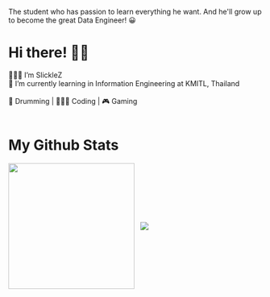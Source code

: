 The student who has passion to learn everything he want. And he'll grow up to become the great Data Engineer! 😀 <br/>
# Hi there! 👋🏻
👨🏻‍💻 I’m SlickleZ <br/>
🏫 I’m currently learning in Information Engineering at KMITL, Thailand <br/> <br/>
🥁 Drumming | 👨🏻‍💻 Coding | 🎮 Gaming <br/> <br/>
# My Github Stats
<img align="center" height=250 src="https://github-readme-stats.vercel.app/api/top-langs/?username=SlickleZ&theme=tokyonight&langs_count=5" /> &nbsp;
<img align="center" src="https://github-readme-stats.vercel.app/api/?username=SlickleZ&count_private=true&theme=tokyonight&showicons=true" />
